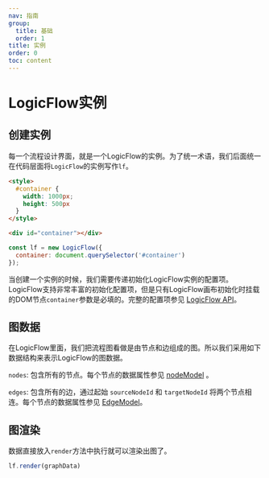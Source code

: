 ```yaml
---
nav: 指南
group:
  title: 基础
  order: 1
title: 实例
order: 0
toc: content
---
```


# LogicFlow实例

## 创建实例

每一个流程设计界面，就是一个LogicFlow的实例。为了统一术语，我们后面统一在代码层面将`LogicFlow`的实例写作`lf`。

```html
<style>
  #container {
    width: 1000px;
    height: 500px
  }
</style>

<div id="container"></div>
```

```js
const lf = new LogicFlow({
  container: document.querySelector('#container')
});
```

当创建一个实例的时候，我们需要传递初始化LogicFlow实例的配置项。LogicFlow支持非常丰富的初始化配置项，但是只有LogicFlow画布初始化时挂载的DOM节点`container`参数是必填的。完整的配置项参见 [LogicFlow API](/api)。

## 图数据

在LogicFlow里面，我们把流程图看做是由节点和边组成的图。所以我们采用如下数据结构来表示LogicFlow的图数据。

<code id="graphData" src="../../src/tutorial/basic/instance/graphData"></code>

`nodes`: 包含所有的节点。每个节点的数据属性参见 <a href="../api/nodeModelApi.md#数据属性">nodeModel</a> 。

`edges`: 包含所有的边，通过起始 `sourceNodeId` 和 `targetNodeId` 将两个节点相连。每个节点的数据属性参见  <a href="../api/edgeModelApi.md#数据属性">EdgeModel</a>。

<!-- - 为什么节点文本还要有坐标，直接用节点的坐标不行吗？

  `text`可以是节点文本，也可以是连线文本，如果是节点文本，默认自动采用节点坐标作为节点文本坐标，如果是连线文本，我们会基于不同的连线类型计算一个合适的坐标作为节点坐标。
  
  在有些应用场景下，我们的文本位置是可以改变的和拖动的，基于此，我们LogicFlow的文本数据提供坐标属性。


- 连线`startPoint`、`endPoint`数据和`pointsList`为什么是重复的？

  目前，在LogicFlow内部内置了`line`, `polyline`, `bezier`三种基础连线，这三种连线都有`startPoint`、`endPoint`数据。但是其中`line`连线是不会带上`pointsList`。对于`polyline`, `pointsList`表示折线所有的点。对于`bezier`，`pointsList`表示`['起点', '第一个控制点'，'第二个控制点', '终点']`。


- `properties`是用来做什么的？

  `properties`是LogicFlow保留给具体业务场景使用的数据。
  例如：在审批流场景，我们定义某个节点，这个节点通过了，节点为绿色，不通过节点为红色。那么节点的数据描述可以为:
  ```jsx | pure
  {
    type: 'apply',
    properties: {
      isPass: true
    }
  }
  ```

- `type`是什么？

  `type`表示节点或者连线的类型，这里的类型不仅可以是`rect`,`polyline`这种LogicFlow内置的基础类型，也可以是用户基于基础类型自定义的类型。 -->

## 图渲染

数据直接放入`render`方法中执行就可以渲染出图了。

```js
lf.render(graphData)
```
